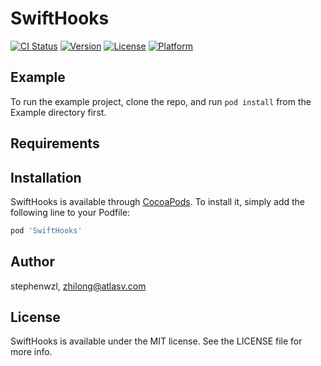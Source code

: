# SwiftHooks

[![CI Status](https://img.shields.io/travis/stephenwzl/SwiftHooks.svg?style=flat)](https://travis-ci.org/stephenwzl/SwiftHooks)
[![Version](https://img.shields.io/cocoapods/v/SwiftHooks.svg?style=flat)](https://cocoapods.org/pods/SwiftHooks)
[![License](https://img.shields.io/cocoapods/l/SwiftHooks.svg?style=flat)](https://cocoapods.org/pods/SwiftHooks)
[![Platform](https://img.shields.io/cocoapods/p/SwiftHooks.svg?style=flat)](https://cocoapods.org/pods/SwiftHooks)

## Example

To run the example project, clone the repo, and run `pod install` from the Example directory first.

## Requirements

## Installation

SwiftHooks is available through [CocoaPods](https://cocoapods.org). To install
it, simply add the following line to your Podfile:

```ruby
pod 'SwiftHooks'
```

## Author

stephenwzl, zhilong@atlasv.com

## License

SwiftHooks is available under the MIT license. See the LICENSE file for more info.

